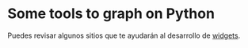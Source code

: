 # Some tools to graph on Python

Puedes revisar algunos sitios que te ayudarán al desarrollo de [widgets](http://jupyter.org/widgets).
